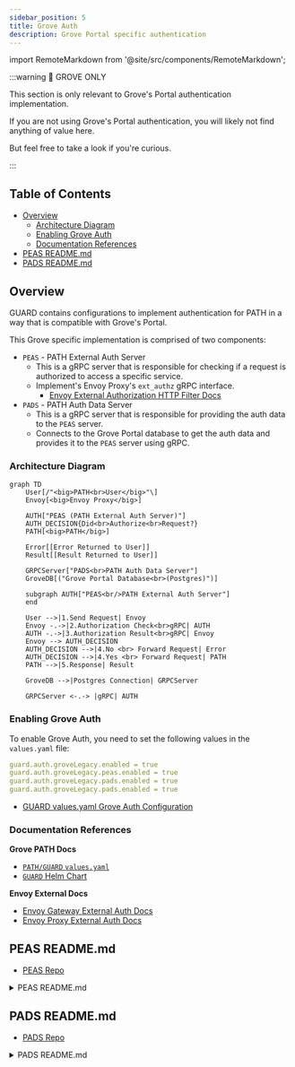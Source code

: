 ```yaml
---
sidebar_position: 5
title: Grove Auth
description: Grove Portal specific authentication
---
```


import RemoteMarkdown from '@site/src/components/RemoteMarkdown';

:::warning 🌿 GROVE ONLY

This section is only relevant to Grove's Portal authentication implementation.

If you are not using Grove's Portal authentication, you will likely not find anything of value here.

But feel free to take a look if you're curious.

:::

## Table of Contents <!-- omit in toc -->

- [Overview](#overview)
  - [Architecture Diagram](#architecture-diagram)
  - [Enabling Grove Auth](#enabling-grove-auth)
  - [Documentation References](#documentation-references)
- [PEAS README.md](#peas-readmemd)
- [PADS README.md](#pads-readmemd)


## Overview

GUARD contains configurations to implement authentication for PATH in a way that is compatible with Grove's Portal.

This Grove specific implementation is comprised of two components:

- `PEAS` - PATH External Auth Server
  - This is a gRPC server that is responsible for checking if a request is authorized to access a specific service.
  - Implement's Envoy Proxy's `ext_authz` gRPC interface.
    - [Envoy External Authorization HTTP Filter Docs](https://www.envoyproxy.io/docs/envoy/latest/configuration/http/http_filters/ext_authz_filter)
- `PADS` - PATH Auth Data Server
  - This is a gRPC server that is responsible for providing the auth data to the `PEAS` server.
  - Connects to the Grove Portal database to get the auth data and provides it to the `PEAS` server using gRPC.

### Architecture Diagram

```mermaid
graph TD
    User[/"<big>PATH<br>User</big>"\]
    Envoy[<big>Envoy Proxy</big>]

    AUTH["PEAS (PATH External Auth Server)"]
    AUTH_DECISION{Did<br>Authorize<br>Request?}
    PATH[<big>PATH</big>]

    Error[[Error Returned to User]]
    Result[[Result Returned to User]]

    GRPCServer["PADS<br>PATH Auth Data Server"]
    GroveDB[("Grove Portal Database<br>(Postgres)")]

    subgraph AUTH["PEAS<br/>PATH External Auth Server"]
    end

    User -->|1.Send Request| Envoy
    Envoy -.->|2.Authorization Check<br>gRPC| AUTH
    AUTH -.->|3.Authorization Result<br>gRPC| Envoy
    Envoy --> AUTH_DECISION
    AUTH_DECISION -->|4.No <br> Forward Request| Error
    AUTH_DECISION -->|4.Yes <br> Forward Request| PATH
    PATH -->|5.Response| Result

    GroveDB -->|Postgres Connection| GRPCServer

    GRPCServer <-.-> |gRPC| AUTH
```

### Enabling Grove Auth

To enable Grove Auth, you need to set the following values in the `values.yaml` file:

```yaml
guard.auth.groveLegacy.enabled = true
guard.auth.groveLegacy.peas.enabled = true
guard.auth.groveLegacy.pads.enabled = true
guard.auth.groveLegacy.pads.enabled = true
```

- [GUARD values.yaml Grove Auth Configuration](https://github.com/buildwithgrove/helm-charts/blob/main/charts/guard/values.yaml#L50)

### Documentation References

**Grove PATH Docs**

- [`PATH/GUARD` `values.yaml`](./5_values.md)
- [`GUARD` Helm Chart](./3_guard.md)

**Envoy External Docs**

- [Envoy Gateway External Auth Docs](https://gateway.envoyproxy.io/docs/tasks/security/ext-auth/)
- [Envoy Proxy External Auth Docs](https://www.envoyproxy.io/docs/envoy/latest/configuration/http/http_filters/ext_authz_filter)

## PEAS README.md

- [PEAS Repo](https://github.com/buildwithgrove/path-external-auth-server)

<details>
<summary>PEAS README.md</summary>

<RemoteMarkdown src="https://raw.githubusercontent.com/buildwithgrove/path-external-auth-server/refs/heads/main/README.md" />

</details>

## PADS README.md

- [PADS Repo](https://github.com/buildwithgrove/path-auth-data-server)

<details>
<summary>PADS README.md</summary>

<RemoteMarkdown src="https://raw.githubusercontent.com/buildwithgrove/path-auth-data-server/refs/heads/main/README.md" />

</details>
